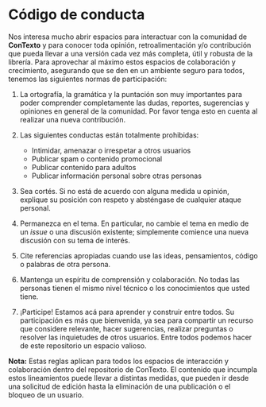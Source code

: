 # Código de conducta

Nos interesa mucho abrir espacios para interactuar con la comunidad de **ConTexto** y para conocer toda opinión, retroalimentación y/o contribución que pueda llevar a una versión cada vez más completa, útil y robusta de la librería. Para aprovechar al máximo estos espacios de colaboración y crecimiento, asegurando que se den en un ambiente seguro para todos, tenemos las siguientes normas de participación:

1. La ortografía, la gramática y la puntación son muy importantes para poder comprender completamente las dudas, reportes, sugerencias y opiniones en general de la comunidad. Por favor tenga esto en cuenta al realizar una nueva contribución.

2. Las siguientes conductas están totalmente prohibidas:
    * Intimidar, amenazar o irrespetar a otros usuarios
    * Publicar spam o contenido promocional
    * Publicar contenido para adultos
    * Publicar información personal sobre otras personas

3. Sea cortés. Si no está de acuerdo con alguna medida u opinión, explique su posición con respeto y absténgase de cualquier ataque personal.

4. Permanezca en el tema. En particular, no cambie el tema en medio de un *issue* o una discusión existente; simplemente comience una nueva discusión con su tema de interés.

5. Cite referencias apropiadas cuando use las ideas, pensamientos, código o palabras de otra persona.

6. Mantenga un espíritu de comprensión y colaboración. No todas las personas tienen el mismo nivel técnico o los conocimientos que usted tiene.

7. ¡Participe! Estamos acá para aprender y construir entre todos. Su participación es más que bienvenida, ya sea para compartir un recurso que considere relevante, hacer sugerencias, realizar preguntas o resolver las inquietudes de otros usuarios. Entre todos podemos hacer de este repositorio un espacio valioso.

**Nota:** Estas reglas aplican para todos los espacios de interacción y colaboración dentro del repositorio de ConTexto. El contenido que incumpla estos lineamientos puede llevar a distintas medidas, que pueden ir desde una solicitud de edición hasta la eliminación de una publicación o el bloqueo de un usuario.
